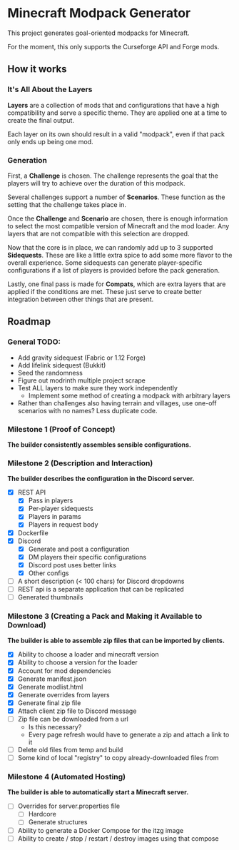 # Minecraft Modpack Generator

This project generates goal-oriented modpacks for Minecraft.

For the moment, this only supports the Curseforge API and Forge mods.

## How it works
### It's All About the Layers
**Layers** are a collection of mods that and configurations that have a high compatibility and serve a specific theme.
They are applied one at a time to create the final output.

Each layer on its own should result in a valid "modpack", even if that pack only ends up being one mod.

### Generation
First, a **Challenge** is chosen. The challenge represents the goal that the players will try to achieve
over the duration of this modpack.

Several challenges support a number of **Scenarios**. These function as the setting that the challenge takes place in.

Once the **Challenge** and **Scenario** are chosen, there is enough information to select the most compatible version of
Minecraft and the mod loader. Any layers that are not compatible with this selection are dropped.

Now that the core is in place, we can randomly add up to 3 supported **Sidequests**. These are like a little extra spice
to add some more flavor to the overall experience. Some sidequests can generate player-specific configurations if a
list of players is provided before the pack generation.

Lastly, one final pass is made for **Compats**, which are extra layers that are applied if the conditions are met.
These just serve to create better integration between other things that are present.

## Roadmap

### General TODO:
- Add gravity sidequest (Fabric or 1.12 Forge)
- Add lifelink sidequest (Bukkit)
- Seed the randomness
- Figure out modrinth multiple project scrape
- Test ALL layers to make sure they work independently
  - Implement some method of creating a modpack with arbitrary layers
- Rather than challenges also having terrain and villages, use one-off scenarios with no names? Less duplicate code.

### Milestone 1 (Proof of Concept)
**The builder consistently assembles sensible configurations.**

### Milestone 2 (Description and Interaction)
**The builder describes the configuration in the Discord server.**
- [x] REST API
  - [x] Pass in players
  - [x] Per-player sidequests
  - [x] Players in params
  - [x] Players in request body
- [x] Dockerfile
- [x] Discord
  - [x] Generate and post a configuration
  - [x] DM players their specific configurations
  - [x] Discord post uses better links
  - [x] Other configs
- [ ] A short description (< 100 chars) for Discord dropdowns
- [ ] REST api is a separate application that can be replicated
- [ ] Generated thumbnails

### Milestone 3 (Creating a Pack and Making it Available to Download)
**The builder is able to assemble zip files that can be imported by clients.**
- [x] Ability to choose a loader and minecraft version
- [x] Ability to choose a version for the loader
- [x] Account for mod dependencies
- [x] Generate manifest.json
- [x] Generate modlist.html
- [x] Generate overrides from layers
- [x] Generate final zip file
- [x] Attach client zip file to Discord message
- [ ] Zip file can be downloaded from a url
  - Is this necessary?
  - Every page refresh would have to generate a zip and attach a link to it
- [ ] Delete old files from temp and build
- [ ] Some kind of local "registry" to copy already-downloaded files from

### Milestone 4 (Automated Hosting)
**The builder is able to automatically start a Minecraft server.**
- [ ] Overrides for server.properties file
  - [ ] Hardcore
  - [ ] Generate structures
- [ ] Ability to generate a Docker Compose for the itzg image
- [ ] Ability to create / stop / restart / destroy images using that compose
